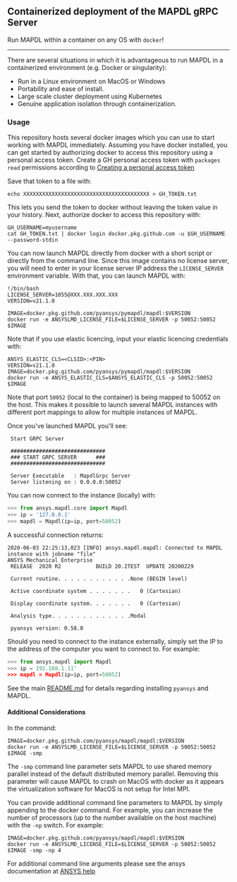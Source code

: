 ## Containerized deployment of the MAPDL gRPC Server 

Run MAPDL within a container on any OS with `docker`!

---

There are several situations in which it is advantageous to run MAPDL
in a containerized environment (e.g. Docker or singularity):

- Run in a Linux environment on MacOS or Windows
- Portability and ease of install.
- Large scale cluster deployment using Kubernetes
- Genuine application isolation through containerization.

### Usage

This repository hosts several docker images which you can use to start
working with MAPDL immediately.  Assuming you have docker installed,
you can get started by authorizing docker to access this repository
using a personal access token.  Create a GH personal access token with
`packages read` permissions according to 
[Creating a personal access token](https://help.github.com/en/github/authenticating-to-github/creating-a-personal-access-token)

Save that token to a file with:
```
echo XXXXXXXXXXXXXXXXXXXXXXXXXXXXXXXXXXXXXXXX > GH_TOKEN.txt
```

This lets you send the token to docker without leaving the token value
in your history.  Next, authorize docker to access this repository
with:

```
GH_USERNAME=myusername
cat GH_TOKEN.txt | docker login docker.pkg.github.com -u $GH_USERNAME --password-stdin
```

You can now launch MAPDL directly from docker with a short script or
directly from the command line.  Since this image contains no license
server, you will need to enter in your license server IP address the
`LICENSE_SERVER` environment variable.  With that, you can launch
MAPDL with:

```
!/bin/bash
LICENSE_SERVER=1055@XXX.XXX.XXX.XXX
VERSION=v21.1.0

IMAGE=docker.pkg.github.com/pyansys/pymapdl/mapdl:$VERSION
docker run -e ANSYSLMD_LICENSE_FILE=$LICENSE_SERVER -p 50052:50052 $IMAGE
```

Note that if you use elastic licencing, input your elastic licencing
credentials with:
```
ANSYS_ELASTIC_CLS=<CLSID>:<PIN>
VERSION=v21.1.0
IMAGE=docker.pkg.github.com/pyansys/pymapdl/mapdl:$VERSION
docker run -e ANSYS_ELASTIC_CLS=$ANSYS_ELASTIC_CLS -p 50052:50052 $IMAGE
```

Note that port `50052` (local to the container) is being mapped to
50052 on the host.  This makes it possible to launch several MAPDL
instances with different port mappings to allow for multiple instances
of MAPDL.

Once you've launched MAPDL you'll see:

```
 Start GRPC Server

 ##############################
 ### START GRPC SERVER      ###
 ##############################

 Server Executable   : MapdlGrpc Server
 Server listening on : 0.0.0.0:50052
```

You can now connect to the instance (locally) with:

```python
>>> from ansys.mapdl.core import Mapdl
>>> ip = '127.0.0.1'
>>> mapdl = Mapdl(ip=ip, port=50052)
```

A successful connection returns:

```
2020-06-03 22:25:13,023 [INFO] ansys.mapdl.mapdl: Connected to MAPDL instance with jobname "file"
ANSYS Mechanical Enterprise
 RELEASE  2020 R2           BUILD 20.2TEST  UPDATE 20200229

 Current routine. . . . . . . . . . . .None (BEGIN level)

 Active coordinate system . . . . . . .   0 (Cartesian)

 Display coordinate system. . . . . . .   0 (Cartesian)

 Analysis type. . . . . . . . . . . . .Modal

 pyansys version: 0.58.0
```

Should you need to connect to the instance externally, simply set the
IP to the address of the computer you want to connect to.  For
example:

```python
>>> from ansys.mapdl import Mapdl
>>> ip = 192.168.1.11'
>>> mapdl = Mapdl(ip=ip, port=50052)
```

See the main [README.md](https://github.com/pyansys/mapdl/blob/master/README.md) for details regarding installing `pyansys` and MAPDL.

#### Additional Considerations

In the command:

```
IMAGE=docker.pkg.github.com/pyansys/mapdl/mapdl:$VERSION
docker run -e ANSYSLMD_LICENSE_FILE=$LICENSE_SERVER -p 50052:50052 $IMAGE -smp
```

The `-smp` command line parameter sets MAPDL to use shared memory
parallel instead of the default distributed memory parallel.  Removing
this parameter will cause MAPDL to crash on MacOS with docker as it
appears the virtualization software for MacOS is not setup for Intel
MPI.

You can provide additional command line parameters to MAPDL by simply
appending to the docker command.  For example, you can increase the
number of processors (up to the number available on the host machine)
with the `-np` switch.  For example:

```
IMAGE=docker.pkg.github.com/pyansys/mapdl/mapdl:$VERSION
docker run -e ANSYSLMD_LICENSE_FILE=$LICENSE_SERVER -p 50052:50052 $IMAGE -smp -np 4
```

For additional command line arguments please see the ansys
documentation at [ANSYS help](https://ansyshelp.ansys.com)
